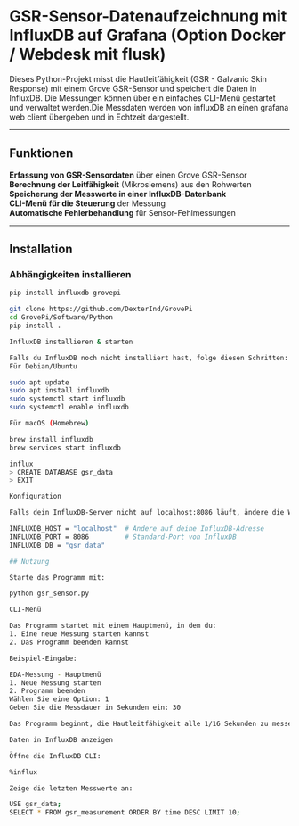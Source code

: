 # GSR-Sensor-Datenaufzeichnung mit InfluxDB auf Grafana (Option Docker / Webdesk mit flusk)

Dieses Python-Projekt misst die Hautleitfähigkeit (GSR - Galvanic Skin Response) mit einem Grove GSR-Sensor und speichert die Daten in InfluxDB. Die Messungen können über ein einfaches CLI-Menü gestartet und verwaltet werden.Die Messdaten werden von influxDB an einen grafana web client übergeben und in Echtzeit dargestellt. 

---

## Funktionen
**Erfassung von GSR-Sensordaten** über einen Grove GSR-Sensor  
**Berechnung der Leitfähigkeit** (Mikrosiemens) aus den Rohwerten  
**Speicherung der Messwerte in einer InfluxDB-Datenbank**  
**CLI-Menü für die Steuerung** der Messung  
**Automatische Fehlerbehandlung** für Sensor-Fehlmessungen  

---

## Installation

### **Abhängigkeiten installieren**
```bash
pip install influxdb grovepi

git clone https://github.com/DexterInd/GrovePi
cd GrovePi/Software/Python
pip install .

InfluxDB installieren & starten

Falls du InfluxDB noch nicht installiert hast, folge diesen Schritten:
Für Debian/Ubuntu

sudo apt update
sudo apt install influxdb
sudo systemctl start influxdb
sudo systemctl enable influxdb

Für macOS (Homebrew)

brew install influxdb
brew services start influxdb

influx
> CREATE DATABASE gsr_data
> EXIT

Konfiguration

Falls dein InfluxDB-Server nicht auf localhost:8086 läuft, ändere die Werte in INFLUXDB_HOST und INFLUXDB_PORT:

INFLUXDB_HOST = "localhost"  # Ändere auf deine InfluxDB-Adresse
INFLUXDB_PORT = 8086         # Standard-Port von InfluxDB
INFLUXDB_DB = "gsr_data"

## Nutzung

Starte das Programm mit:

python gsr_sensor.py

CLI-Menü

Das Programm startet mit einem Hauptmenü, in dem du:
1. Eine neue Messung starten kannst
2. Das Programm beenden kannst

Beispiel-Eingabe:

EDA-Messung - Hauptmenü
1. Neue Messung starten
2. Programm beenden
Wählen Sie eine Option: 1
Geben Sie die Messdauer in Sekunden ein: 30

Das Programm beginnt, die Hautleitfähigkeit alle 1/16 Sekunden zu messen und in InfluxDB zu speichern.

Daten in InfluxDB anzeigen

Öffne die InfluxDB CLI:

%influx

Zeige die letzten Messwerte an:

USE gsr_data;
SELECT * FROM gsr_measurement ORDER BY time DESC LIMIT 10;









